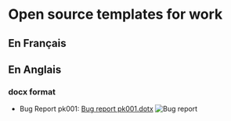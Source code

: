 # Open source templates for work
## En Français

## En Anglais
### docx format
* Bug Report pk001: [Bug report pk001.dotx](https://github.com/ICT-A/Published.Docs/blob/master/C2N/Templates/Bug%20report%20pk001.dotx)
![Bug report](https://github.com/ICT-A/Published.Docs/blob/master/C2N/Templates/bug%20report%20pk001.JPG)
